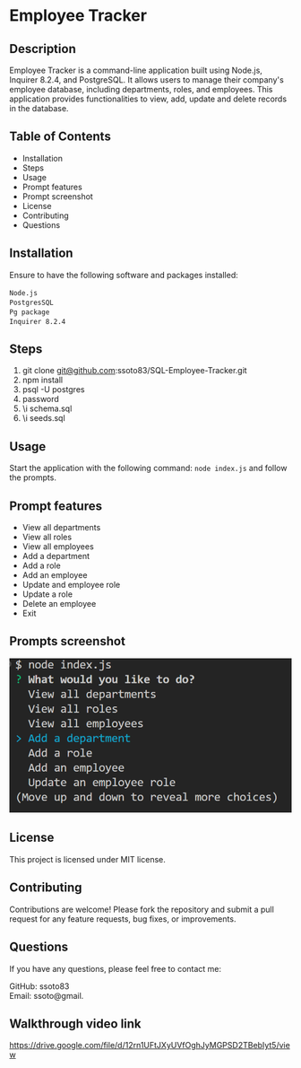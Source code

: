 # Employee Tracker  
## Description  
Employee Tracker is a command-line application built using Node.js, Inquirer 8.2.4, and PostgreSQL. It allows users to manage their company's employee database, including departments, roles, and employees. This application provides functionalities to view, add, update and delete records in the database.  


## Table of Contents  
* Installation  
* Steps
* Usage  
* Prompt features
* Prompt screenshot  
* License  
* Contributing  
* Questions  

## Installation  
Ensure to have the following software and packages installed:  

`Node.js`  
`PostgresSQL`  
`Pg package`  
`Inquirer 8.2.4`  

## Steps 
1. git clone git@github.com:ssoto83/SQL-Employee-Tracker.git  
2. npm install  
3. psql -U postgres
4. password
5. \i schema.sql  
6. \i seeds.sql  

## Usage  
Start the application with the following command: `node index.js` and follow the prompts. 

## Prompt features  
* View all departments  
* View all roles
* View all employees
* Add a department
* Add a role
* Add an employee
* Update and employee role
* Update a role
* Delete an employee
* Exit  

## Prompts screenshot  


![prompt list screenshot](./assets/Prompts-sample.png)

## License  
This project is licensed under MIT license.   
 
## Contributing
Contributions are welcome! Please fork the repository and submit a pull request for any feature requests, bug fixes, or improvements.  

##  Questions
If you have any questions, please feel free to contact me:

GitHub: ssoto83  
Email: ssoto@gmail.

## Walkthrough video link
https://drive.google.com/file/d/12rn1UFtJXyUVfOghJyMGPSD2TBebIyt5/view